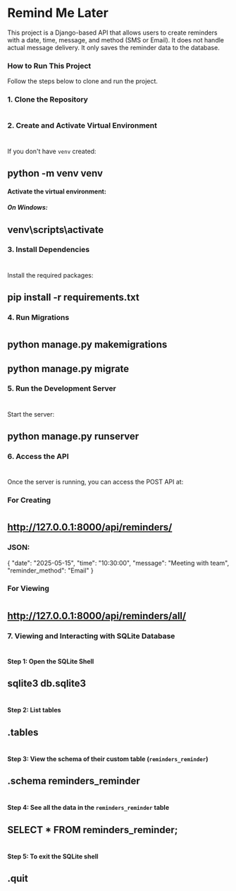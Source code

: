 # Remind Me Later

This project is a Django-based API that allows users to create reminders with a date, time, message, and method (SMS or Email). It does not handle actual message delivery. It only saves the reminder data to the database.


### How to Run This Project

Follow the steps below to clone and run the project.

### 1. Clone the Repository
#
### 2. Create and Activate Virtual Environment
#

If you don't have `venv` created:

## python -m venv venv

#### Activate the virtual environment:
##### On Windows:
## venv\scripts\activate

### 3. Install Dependencies
#
Install the required packages:

## pip install -r requirements.txt

### 4. Run Migrations
#
## python manage.py makemigrations
## python manage.py migrate

### 5. Run the Development Server
#
Start the server:

## python manage.py runserver

### 6. Access the API
#
Once the server is running, you can access the POST API at:

### For Creating
#
## http://127.0.0.1:8000/api/reminders/

### JSON:
{
  "date": "2025-05-15",
  "time": "10:30:00",
  "message": "Meeting with team",
  "reminder_method": "Email"
}

### For Viewing
#
## http://127.0.0.1:8000/api/reminders/all/

### 7. Viewing and Interacting with SQLite Database
#
#### Step 1: Open the SQLite Shell
## sqlite3 db.sqlite3
#
#### Step 2: List tables
## .tables
#
#### Step 3: View the schema of their custom table (`reminders_reminder`)
## .schema reminders_reminder
#
#### Step 4: See all the data in the `reminders_reminder` table
## SELECT * FROM reminders_reminder;
#
#### Step 5: To exit the SQLite shell
## .quit
#

